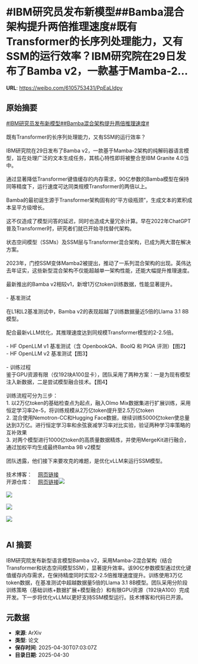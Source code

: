 # #IBM研究员发布新模型##Bamba混合架构提升两倍推理速度#既有Transformer的长序列处理能力，又有SSM的运行效率？IBM研究院在29日发布了Bamba v2，一款基于Mamba-2...

**URL**: https://weibo.com/6105753431/PpEaLldpy

## 原始摘要

<a href="https://m.weibo.cn/search?containerid=231522type%3D1%26t%3D10%26q%3D%23IBM%E7%A0%94%E7%A9%B6%E5%91%98%E5%8F%91%E5%B8%83%E6%96%B0%E6%A8%A1%E5%9E%8B%23&amp;extparam=%23IBM%E7%A0%94%E7%A9%B6%E5%91%98%E5%8F%91%E5%B8%83%E6%96%B0%E6%A8%A1%E5%9E%8B%23" data-hide=""><span class="surl-text">#IBM研究员发布新模型#</span></a><a href="https://m.weibo.cn/search?containerid=231522type%3D1%26t%3D10%26q%3D%23Bamba%E6%B7%B7%E5%90%88%E6%9E%B6%E6%9E%84%E6%8F%90%E5%8D%87%E4%B8%A4%E5%80%8D%E6%8E%A8%E7%90%86%E9%80%9F%E5%BA%A6%23&amp;extparam=%23Bamba%E6%B7%B7%E5%90%88%E6%9E%B6%E6%9E%84%E6%8F%90%E5%8D%87%E4%B8%A4%E5%80%8D%E6%8E%A8%E7%90%86%E9%80%9F%E5%BA%A6%23" data-hide=""><span class="surl-text">#Bamba混合架构提升两倍推理速度#</span></a><br><br>既有Transformer的长序列处理能力，又有SSM的运行效率？<br><br>IBM研究院在29日发布了Bamba v2，一款基于Mamba-2架构的纯解码器语言模型，旨在处理广泛的文本生成任务，其核心特性即将被整合至IBM Granite 4.0当中。<br><br>通过显著降低Transformer键值缓存的内存需求，90亿参数的Bamba模型在保持同等精度下，运行速度可达同类规模Transformer的两倍以上。<br><br>Bamba的最初诞生源于Transformer架构固有的“平方级瓶颈”，生成文本的累积成本呈平方级增长。<br><br>这不仅造成了模型问答的延迟，同时也造成大量冗余计算。早在2022年ChatGPT普及Transformer时，研究者们就已开始寻找替代架构。<br><br>状态空间模型（SSMs）及SSM层与Transformer混合架构，已成为两大潜在解决方案。<br><br>2023年，门控SSM变体Mamba2被提出，推动了一系列混合架构的出现。英伟达去年证实，这些新型混合架构不仅能超越单一架构性能，还能大幅提升推理速度。<br><br>最新推出的Bamba v2相较v1，新增1万亿token训练数据，性能显著提升。<br><br>- 基准测试<br><br>在L1和L2基准测试中，Bamba v2的表现超越了训练数据量近5倍的Llama 3.1 8B模型。<br><br>配合最新vLLM优化，其推理速度达到同规模Transformer模型的2-2.5倍。<br><br>  - HF OpenLLM v1 基准测试（含 OpenbookQA、BoolQ 和 PIQA 评测）【图2】<br>  - HF OpenLLM v2 基准测试【图3】<br><br>- 训练过程<br>鉴于GPU资源有限（仅192块A100显卡），团队采用了两种方案：一是为现有模型注入新数据，二是尝试模型融合技术。【图4】<br><br>训练流程可分为三步：<br>1. 以2万亿token的基础检查点为起点，融入Olmo Mix数据集进行扩展训练，采用恒定学习率2e-5，将训练规模从2万亿token提升至2.5万亿token<br>2. 混合使用Nemotron-CC和Hugging Face数据，继续训练5000亿token使总量达到3万亿。进行恒定学习率和余弦衰减学习率对比实验，验证两种学习率策略的互补效果<br>3. 对两个模型进行1000亿token的高质量数据精炼，并使用MergeKit进行融合，通过加权平均生成最终Bamba 9B v2模型<br><br>团队透露，他们接下来要攻克的难题，是优化vLLM来运行SSM模型。<br><br>技术博客：<a href="https://weibo.cn/sinaurl?u=https%3A%2F%2Fhuggingface.co%2Fblog%2Fibm-ai-platform%2Fbamba-9b-v2" data-hide=""><span class="url-icon"><img style="width: 1rem;height: 1rem" src="https://h5.sinaimg.cn/upload/2015/09/25/3/timeline_card_small_web_default.png" referrerpolicy="no-referrer"></span><span class="surl-text">网页链接</span></a><br>开源仓库：<a href="https://weibo.cn/sinaurl?u=https%3A%2F%2Fgithub.com%2Ffoundation-model-stack%2Fbamba" data-hide=""><span class="url-icon"><img style="width: 1rem;height: 1rem" src="https://h5.sinaimg.cn/upload/2015/09/25/3/timeline_card_small_web_default.png" referrerpolicy="no-referrer"></span><span class="surl-text">网页链接</span></a><img style="" src="https://tvax1.sinaimg.cn/large/006Fd7o3gy1i0ys9hybawj31hc0u00w1.jpg" referrerpolicy="no-referrer"><br><br><img style="" src="https://tvax3.sinaimg.cn/large/006Fd7o3gy1i0ys9kmu3rj313q0pe48f.jpg" referrerpolicy="no-referrer"><br><br><img style="" src="https://tvax4.sinaimg.cn/large/006Fd7o3gy1i0ys9n2nrzj315k114k44.jpg" referrerpolicy="no-referrer"><br><br><img style="" src="https://tvax1.sinaimg.cn/large/006Fd7o3gy1i0ys9phk1aj324m0wmgx4.jpg" referrerpolicy="no-referrer"><br><br>

## AI 摘要

IBM研究院发布新型语言模型Bamba v2，采用Mamba-2混合架构（结合Transformer和状态空间模型SSM），显著提升效率。该90亿参数模型通过优化键值缓存内存需求，在保持精度同时实现2-2.5倍推理速度提升。训练使用3万亿token数据，在基准测试中超越数据量5倍的Llama 3.1 8B模型。团队采用分阶段训练策略（基础训练+数据扩展+模型融合）和有限GPU资源（192块A100）完成开发。下一步将优化vLLM以更好支持SSM模型运行。技术博客和代码已开源。

## 元数据

- **来源**: ArXiv
- **类型**: 论文
- **保存时间**: 2025-04-30T07:03:07Z
- **目录日期**: 2025-04-30
